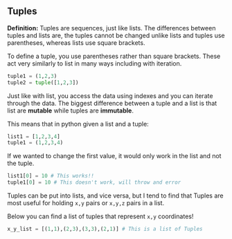 

## Tuples

**Definition:** Tuples are sequences, just like lists. The differences between tuples and lists are, the tuples cannot be changed unlike lists and tuples use parentheses, whereas lists use square brackets.

To define a tuple, you use parentheses rather than square brackets.  These act very similarly to list in many ways including with iteration.

```python
tuple1 = (1,2,3)
tuple2 = tuple([1,2,3])
```
Just like with list, you access the data using indexes and you can iterate through the data.  The biggest difference between a tuple and a list is that list are **mutable** while tuples are **immutable**.

This means that in python given a list and a tuple:

```python
list1 = [1,2,3,4]
tuple1 = (1,2,3,4)
```

If we wanted to change the first value, it would only work in the list and not the tuple.

```python
list1[0] = 10 # This works!!
tuple1[0] = 10 # This doesn't work, will throw and error
```

Tuples can be put into lists, and vice versa, but I tend to find that Tuples are most useful for holding `x,y` pairs or `x,y,z` pairs in a list.

Below you can find a list of tuples that represent `x,y` coordinates!

```python
x_y_list = [(1,1),(2,3),(3,3),(2,1)] # This is a list of Tuples
```
